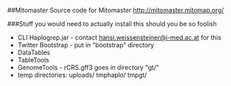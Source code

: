 ##Mitomaster
Source code for Mitomaster http://mitomaster.mitomap.org/

###Stuff you would need to actually install this should you be so foolish
   * CLI Haplogrep.jar - contact hansi.weissensteiner@i-med.ac.at for this
   * Twitter Bootstrap - put in "bootstrap" directory
   * DataTables
   * TableTools 
   * GenomeTools - rCRS.gff3 goes in directory "gt/"
   * temp directories:  uploads/ tmphaplo/ tmpgt/